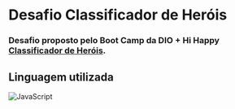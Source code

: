 # Desafio Classificador de Heróis

### Desafio proposto pelo Boot Camp da DIO + Hi Happy [Classificador de Heróis](https://web.dio.me/home).

## Linguagem utilizada
![JavaScript](https://img.shields.io/badge/JavaScript-F7DF1E?style=for-the-badge&logo=javascript&logoColor=black)
